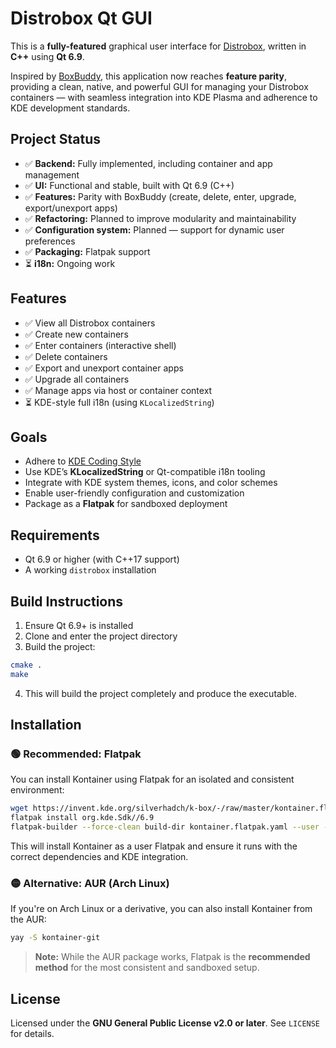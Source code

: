 # Distrobox Qt GUI

This is a **fully-featured** graphical user interface for [Distrobox](https://github.com/89luca89/distrobox), written in **C++** using **Qt 6.9**.

Inspired by [BoxBuddy](https://github.com/Dvlv/BoxBuddyRS/), this application now reaches **feature parity**, providing a clean, native, and powerful GUI for managing your Distrobox containers — with seamless integration into KDE Plasma and adherence to KDE development standards.

## Project Status

- ✅ **Backend:** Fully implemented, including container and app management  
- ✅ **UI:** Functional and stable, built with Qt 6.9 (C++)  
- ✅ **Features:** Parity with BoxBuddy (create, delete, enter, upgrade, export/unexport apps)  
- ✅ **Refactoring:** Planned to improve modularity and maintainability    
- ✅ **Configuration system:** Planned — support for dynamic user preferences  
- ✅ **Packaging:** Flatpak support
- ⏳ **i18n:** Ongoing work  


## Features

- ✅ View all Distrobox containers  
- ✅ Create new containers  
- ✅ Enter containers (interactive shell)  
- ✅ Delete containers  
- ✅ Export and unexport container apps  
- ✅ Upgrade all containers  
- ✅ Manage apps via host or container context  
- ⏳ KDE-style full i18n (using `KLocalizedString`)  

## Goals

- Adhere to [KDE Coding Style](https://community.kde.org/Policies/Frameworks_Coding_Style)  
- Use KDE’s **KLocalizedString** or Qt-compatible i18n tooling  
- Integrate with KDE system themes, icons, and color schemes  
- Enable user-friendly configuration and customization  
- Package as a **Flatpak** for sandboxed deployment

## Requirements

- Qt 6.9 or higher (with C++17 support)  
- A working `distrobox` installation

## Build Instructions

1. Ensure Qt 6.9+ is installed
2. Clone and enter the project directory
3. Build the project:

```bash
cmake .
make
```

4. This will build the project completely and produce the executable.

## Installation

### 🟢 Recommended: Flatpak

You can install Kontainer using Flatpak for an isolated and consistent environment:

```bash
wget https://invent.kde.org/silverhadch/k-box/-/raw/master/kontainer.flatpak.yaml
flatpak install org.kde.Sdk//6.9
flatpak-builder --force-clean build-dir kontainer.flatpak.yaml --user --install
```

This will install Kontainer as a user Flatpak and ensure it runs with the correct dependencies and KDE integration.

### 🟡 Alternative: AUR (Arch Linux)

If you're on Arch Linux or a derivative, you can also install Kontainer from the AUR:

```bash
yay -S kontainer-git
```

> **Note:** While the AUR package works, Flatpak is the **recommended method** for the most consistent and sandboxed setup.

## License

Licensed under the **GNU General Public License v2.0 or later**. See `LICENSE` for details.
